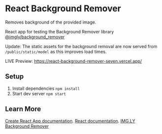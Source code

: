 # React Background Remover

Removes background of the provided image.

React app for testing the Background Remover library [@imgly/background_remover](https://github.com/imgly/background-removal-js)

Update: The static assets for the background removal are now served from `/public/static/model` as this improves load times.


LIVE Preview: https://react-background-remover-seven.vercel.app/

## Setup
1. Install dependencies
`npm install`
2. Start dev server
`npm start`

## Learn More

 [Create React App documentation](https://facebook.github.io/create-react-app/docs/getting-started).
 [React documentation](https://reactjs.org/).
 [IMG.LY Background Remover](https://github.com/imgly/background-removal-js)

